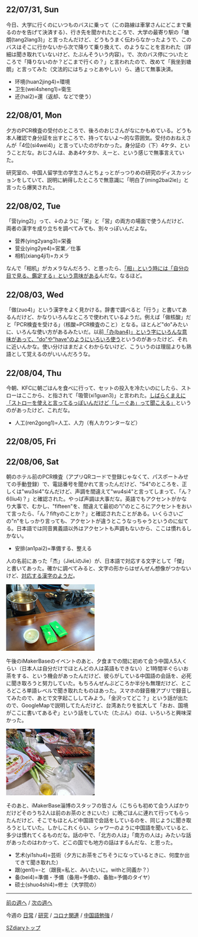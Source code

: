 ## 22/07/31, Sun

今日、大学に行くのにいつものバスに乗って（この路線は車掌さんにどこまで乗るのかを告げて決済する）、行き先を聞かれたところで、大学の最寄り駅の「塘朗(tang2lang3)」と言ったんだけど、どうもうまく伝わらなかったようで、このバスはそこに行かないから次で降りて乗り換えて、のようなことを言われた（詳細は聞き取れていないけど、たぶんそういう内容）。で、次のバス停についたところで「降りないのか？どこまで行くの？」と言われたので、改めて「我坐到塘朗」と言ってみた（文法的にはちょっとあやしい）ら、通じて無事決済。

- 环境(huan2jing4)=環境
- 卫生(wei4sheng1)=衛生
- 还(hai2)=還（返却、などで使う）


## 22/08/01, Mon

夕方のPCR検査の受付のところで、後ろのおじさんがなにかもめている。どうも本人確認で身分証を出すところで、持ってないよ〜的な雰囲気。受付のおねえさんが「4位(si4wei4)」と言っていたのがわかった。身分証の（下）4ケタ、ということだな。おじさんは、ああ4ケタか、えーと、という感じで無事言えていた。

研究室の、中国人留学生の学生さんとちょっとがっつりめの研究のディスカッションをしていて、説明に納得したところで無意識に「明白了(ming2bai2le)」と言ったら爆笑された。


## 22/08/02, Tue

「营(ying2)」って、↓のように「栄」と「営」の両方の場面で使うんだけど、両者の漢字を成り立ちを調べてみても、別々っぽいんだよな。

- 营养(ying2yang3)=栄養
- 营业(ying2ye4)=営業／仕事
- 相机(xiang4ji1)=カメラ

なんで「相机」がカメラなんだろう、と思ったら、[「相」という時には「自分の目で見る、鑑定する」という意味がある](https://cjjc.weblio.jp/content/%E7%9B%B8)んだな。なるほど。


## 22/08/03, Wed

「做(zuo4)」という漢字をよく見かける。辞書で調べると「行う」と書いてあるんだけど、かなりいろんなところで使われているようだ。例えば「做核酸」だと「PCR検査を受ける」（核酸=PCR検査のこと）となる。ほとんど"do"みたいに、いろんな使い方があるみたいだ。以前[「办(ban4)」という字にいろんな意味があって、"do"や"have"のようにいろいろ使う](https://github.com/akita11/SZdiary/blob/main/diary/chinese/2206-2.md#220614-tue)というのがあったけど、それに近いんかな。使い分けはまだよくわからないけど、こういうのは理屈よりも熟語として覚えるのがいいんだろうな。


## 22/08/04, Thu

今朝、KFCに朝ごはんを食べに行って、セットの投入を冷たいのにしたら、ストローはここから、と指されて「吸管(xi1guan3)」と言われた。[しばらくまえに「ストローを使えと言ってるっぽいんだけど「しーぐあ」って聞こえる」](https://github.com/akita11/SZdiary/blob/main/diary/chinese/2207-3.md#220718-mon)というのがあったけど、これだな。

- 人工(ren2gong1)=人工、人力（有人カウンターなど）


## 22/08/05, Fri


## 22/08/06, Sat

朝のホテル前のPCR検査（アプリQRコードで登録じゃなくて、パスポートみせての手動登録）で、電話番号を聞かれて言ったんだけど、"54"のところを、正しくは"wu3si4"なんだけど、声調を間違えて"wu4si4"と言ってしまって、「ん？6(liu4)？」と確認された。やっぱ声調は大事だな。英語でもアクセントがかなり大事で、むかし、"fifteen"を、間違えて最初の"i"のところにアクセントをおいて言ったら、「ん？fiftyのことか？」と確認されたことがある。いくらさいごの"n"をしっかり言っても、アクセントが違うとこうなっちゃうというのに似てる。日本語では同音異義語以外はアクセントも声調もないから、ここは慣れるしかない。

- 安排(an1pai2)=準備する、整える

人の名前にあった「杰」（JieLiのJie）が、日本語で対応する文字として「傑」と書いてあった。確かに調べてみると、文字の形からはぜんぜん想像がつかないけど、[対応する漢字のようだ](https://mojinavi.com/d/u6770)。

<img src="https://github.com/akita11/SZdiary/blob/main/diary/photo/2022-08-06_16.46.20.jpg" width="240px">

午後のiMakerBaseのイベントのあと、夕食までの間に初めて会う中国人5人くらい（日本人は自分だけでほとんどの人は英語もできない）と1時間半ぐらいお茶をする、という機会があったんだけど、彼らがしている中国語の会話を、必死に聞き取ろうと努力していた。もちろんぜんぶどころか半分も無理だけど、ところどころ単語レベルで聞き取れたものはあった。スマホの録音機アプリで録音してみたので、あとで文字起こししてみよう。「金沢ってどこ？」という話が出たので、GoogleMapで説明してたんだけど、台湾あたりを拡大して「おお、国境がここに書いてあるぞ」という話をしていた（たぶん）のは、いろいろと興味深かった。

<img src="https://github.com/akita11/SZdiary/blob/main/diary/photo/2022-08-06_19.07.43.jpg" width="240px">

そのあと、iMakerBase淄博のスタッフの皆さん（こちらも初めて会う人ばかりだけどそのうち2人は前のお茶のときにいた）に晩ごはんに連れて行ってもらったんだけど、そこでもほとんど中国語で会話をしているのを、同じように聞き取ろうとしていた。しかしこれくらい、シャワーのように中国語を聞いていると、多少は慣れてくるものだな。話の中で、「北方の人は」「南方の人は」みたいな話があったのはわかって、どこの国でも地方の話はするんだな、と思った。

- 艺术(yi1shu4)=芸術（夕方にお茶をごちそうになっているときに、何度か出てきて聞き取れた）
- 跟(gen1)=-と（跟我=私と、みいたいに。withと同義か？）
- 备(bei4)=準備・予備（备用=予備の、备胎=予備のタイヤ）
- 硕士(shuo4shi4)=修士（大学院の）

***

[前の週へ](2207-4.md) /
[次の週へ](2208-1.md)

今週の
[日常](../diary/2207-5.md) /
[研究](../research/2207-5.md) /
[コロナ関連](../covid19/2207-5.md) / 
[中国語勉強](../chinese/2207-5.md) / 

[SZdiaryトップ](../../README.md)
